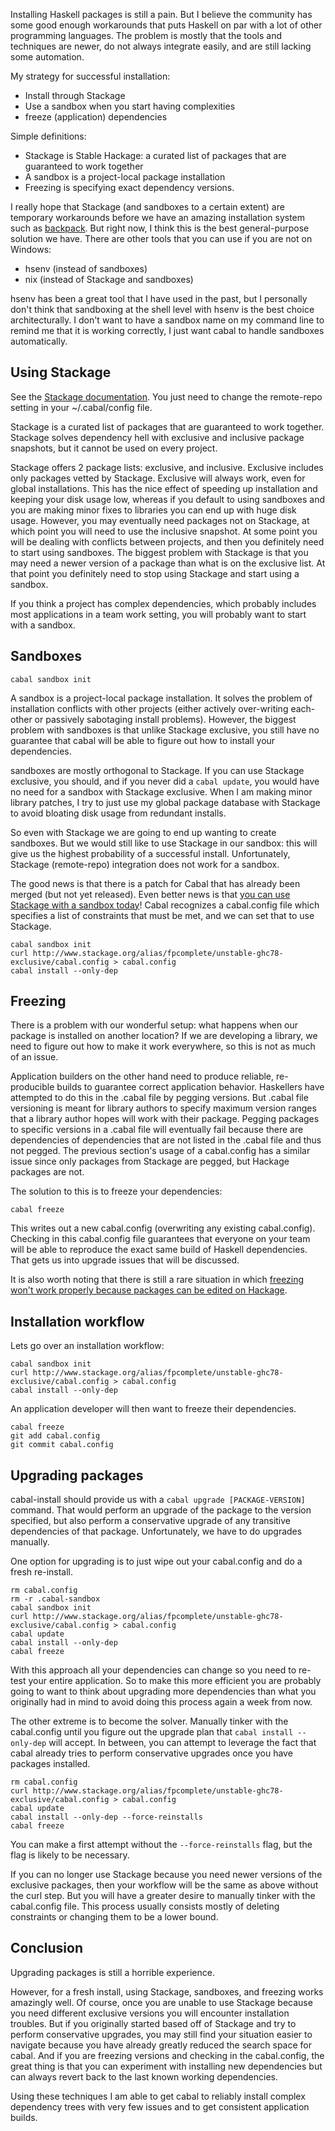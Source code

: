 Installing Haskell packages is still a pain. But I believe the community has some good enough workarounds that puts Haskell on par with a lot of other programming languages.
The problem is mostly that the tools and techniques are newer, do not always integrate easily, and are still lacking some automation.

My strategy for successful installation:

* Install through Stackage
* Use a sandbox when you start having complexities
* freeze (application) dependencies

Simple definitions:

* Stackage is Stable Hackage: a curated list of packages that are guaranteed to work together
* A sandbox is a project-local package installation
* Freezing is specifying exact dependency versions.

I really hope that Stackage (and sandboxes to a certain extent) are temporary workarounds before we have an amazing installation system such as [backpack](http://plv.mpi-sws.org/backpack/).
But right now, I think this is the best general-purpose solution we have. There are other tools that you can use if you are not on Windows:

* hsenv (instead of sandboxes)
* nix (instead of Stackage and sandboxes)

hsenv has been a great tool that I have used in the past, but I personally don't think that sandboxing at the shell level with hsenv is the best choice architecturally.
I don't want to have a sandbox name on my command line to remind me that it is working correctly, I just want cabal to handle sandboxes automatically.


## Using Stackage

See the [Stackage documentation](https://github.com/fpco/stackage/wiki/Preparing-your-system-to-use-Stackage). You just need to change the remote-repo setting in your ~/.cabal/config file.

Stackage is a curated list of packages that are guaranteed to work together.
Stackage solves dependency hell with exclusive and inclusive package snapshots, but it cannot be used on every project.

Stackage offers 2 package lists: exclusive, and inclusive.
Exclusive includes only packages vetted by Stackage.
Exclusive will always work, even for global installations.
This has the nice effect of speeding up installation and keeping your disk usage low, whereas if you default to using sandboxes and you are making minor fixes to libraries you can end up with huge disk usage.
However, you may eventually need packages not on Stackage, at which point you will need to use the inclusive snapshot.
At some point you will be dealing with conflicts between projects, and then you definitely need to start using sandboxes. 
The biggest problem with Stackage is that you may need a newer version of a package than what is on the exclusive list.
At that point you definitely need to stop using Stackage and start using a sandbox.

If you think a project has complex dependencies, which probably includes most applications in a team work setting, you will probably want to start with a sandbox.



## Sandboxes

    cabal sandbox init

A sandbox is a project-local package installation.
It solves the problem of installation conflicts with other projects (either actively over-writing each-other or passively sabotaging install problems).
However, the biggest problem with sandboxes is that unlike Stackage exclusive, you still have no guarantee that cabal will be able to figure out how to install your dependencies.

sandboxes are mostly orthogonal to Stackage.
If you can use Stackage exclusive, you should, and if you never did a `cabal update`, you would have no need for a sandbox with Stackage exclusive.
When I am making minor library patches, I try to just use my global package database with Stackage to avoid bloating disk usage from redundant installs.

So even with Stackage we are going to end up wanting to create sandboxes.
But we would still like to use Stackage in our sandbox: this will give us the highest probability of a successful install.
Unfortunately, Stackage (remote-repo) integration does not work for a sandbox.

The good news is that there is a patch for Cabal that has already been merged (but not yet released).
Even better news is that [you can use Stackage with a sandbox today](https://www.fpcomplete.com/blog/2014/10/new-stackage-features#using-stackage-without-changing-your-repo)!
Cabal recognizes a cabal.config file which specifies a list of constraints that must be met, and we can set that to use Stackage.


    cabal sandbox init
    curl http://www.stackage.org/alias/fpcomplete/unstable-ghc78-exclusive/cabal.config > cabal.config
    cabal install --only-dep



## Freezing

There is a problem with our wonderful setup: what happens when our package is installed on another location?
If we are developing a library, we need to figure out how to make it work everywhere, so this is not as much of an issue.

Application builders on the other hand need to produce reliable, re-producible builds to guarantee correct application behavior.
Haskellers have attempted to do this in the .cabal file by pegging versions.
But .cabal file versioning is meant for library authors to specify maximum version ranges that a library author hopes will work with their package.
Pegging packages to specific versions in a .cabal file will eventually fail because there are dependencies of dependencies that are not listed in the .cabal file and thus not pegged.
The previous section's usage of a cabal.config has a similar issue since only packages from Stackage are pegged, but Hackage packages are not.

The solution to this is to freeze your dependencies:

    cabal freeze

This writes out a new cabal.config (overwriting any existing cabal.config).
Checking in this cabal.config file guarantees that everyone on your team will be able to reproduce the exact same build of Haskell dependencies.
That gets us into upgrade issues that will be discussed.

It is also worth noting that there is still a rare situation in which [freezing won't work properly because packages can be edited on Hackage](http://www.reddit.com/r/haskell/comments/2ma5gw/package_versioning_hackage_or_cabal_issue/).



## Installation workflow


Lets go over an installation workflow:

    cabal sandbox init
    curl http://www.stackage.org/alias/fpcomplete/unstable-ghc78-exclusive/cabal.config > cabal.config
    cabal install --only-dep

An application developer will then want to freeze their dependencies.

    cabal freeze
    git add cabal.config
    git commit cabal.config



## Upgrading packages


cabal-install should provide us with a `cabal upgrade [PACKAGE-VERSION]` command.
That would perform an upgrade of the package to the version specified, but also perform a conservative upgrade of any transitive dependencies of that package.
Unfortunately, we have to do upgrades manually.

One option for upgrading is to just wipe out your cabal.config and do a fresh re-install.

    rm cabal.config
    rm -r .cabal-sandbox
    cabal sandbox init
    curl http://www.stackage.org/alias/fpcomplete/unstable-ghc78-exclusive/cabal.config > cabal.config
    cabal update
    cabal install --only-dep
    cabal freeze

With this approach all your dependencies can change so you need to re-test your entire application.
So to make this more efficient you are probably going to want to think about upgrading more dependencies than what you originally had in mind to avoid doing this process again a week from now.

The other extreme is to become the solver. Manually tinker with the cabal.config until you figure out the upgrade plan that `cabal install --only-dep` will accept.
In between, you can attempt to leverage the fact that cabal already tries to perform conservative upgrades once you have packages installed.

    rm cabal.config
    curl http://www.stackage.org/alias/fpcomplete/unstable-ghc78-exclusive/cabal.config > cabal.config
    cabal update
    cabal install --only-dep --force-reinstalls
    cabal freeze

You can make a first attempt without the `--force-reinstalls` flag, but the flag is likely to be necessary.

If you can no longer use Stackage because you need newer versions of the exclusive packages, then your workflow will be the same as above without the curl step.
But you will have a greater desire to manually tinker with the cabal.config file.
This process usually consists mostly of deleting constraints or changing them to be a lower bound.


## Conclusion

Upgrading packages is still a horrible experience.

However, for a fresh install, using Stackage, sandboxes, and freezing works amazingly well.
Of course, once you are unable to use Stackage because you need different exclusive versions you will encounter installation troubles.
But if you originally started based off of Stackage and try to perform conservative upgrades, you may still find your situation easier to navigate because you have already greatly
reduced the search space for cabal.
And if you are freezing versions and checking in the cabal.config, the great thing is that you can experiment with installing new dependencies but can always revert back to the last known working dependencies.

Using these techniques I am able to get cabal to reliably install complex dependency trees with very few issues and to get consistent application builds.
